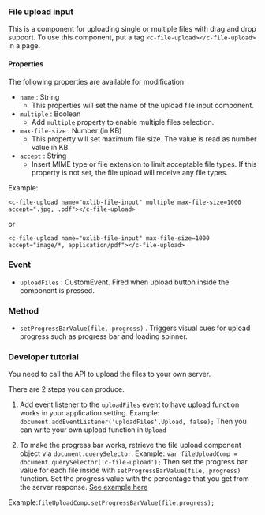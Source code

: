 ### File upload input

This is a component for uploading single or multiple files with drag and drop support. To use this component, put a tag `<c-file-upload></c-file-upload>` in a page.

#### Properties

The following properties are available for modification

- `name` : String
  - This properties will set the name of the upload file input component.
- `multiple` : Boolean
  - Add `multiple` property to enable multiple files selection.
- `max-file-size` : Number (in KB)
  - This property will set maximum file size. The value is read as number value in KB.
- `accept` : String
  - Insert MIME type or file extension to limit acceptable file types. If this property is not set, the file upload will receive any file types.

Example:

`<c-file-upload name="uxlib-file-input" multiple max-file-size=1000 accept=".jpg, .pdf"></c-file-upload>`

or

`<c-file-upload name="uxlib-file-input" max-file-size=1000 accept="image/*, application/pdf"></c-file-upload>`

### Event

- `uploadFiles` : CustomEvent. Fired when upload button inside the component is pressed.

### Method

- `setProgressBarValue(file, progress)` . Triggers visual cues for upload progress such as progress bar and loading spinner.

### Developer tutorial

You need to call the API to upload the files to your own server.

There are 2 steps you can produce.

1. Add event listener to the `uploadFiles` event to have upload function works in your application setting.
Example:
`document.addEventListener('uploadFiles',Upload, false);`
Then you can write your own upload function in `Upload`

2. To make the progress bar works, retrieve the file upload component object via `document.querySelector`.
Example:
`var fileUploadComp = document.querySelector('c-file-upload');`
Then set the progress bar value for each file inside with `setProgressBarValue(file, progress)` function.
Set the progress value with the percentage that you get from the server response. [See example here](https://www.sitepoint.com/tracking-upload-progress-with-php-and-javascript/)

Example:`fileUploadComp.setProgressBarValue(file,progress);`
